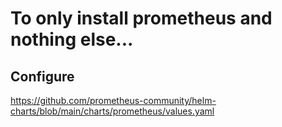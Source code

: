 # To only install prometheus and nothing else...

## Configure
https://github.com/prometheus-community/helm-charts/blob/main/charts/prometheus/values.yaml
